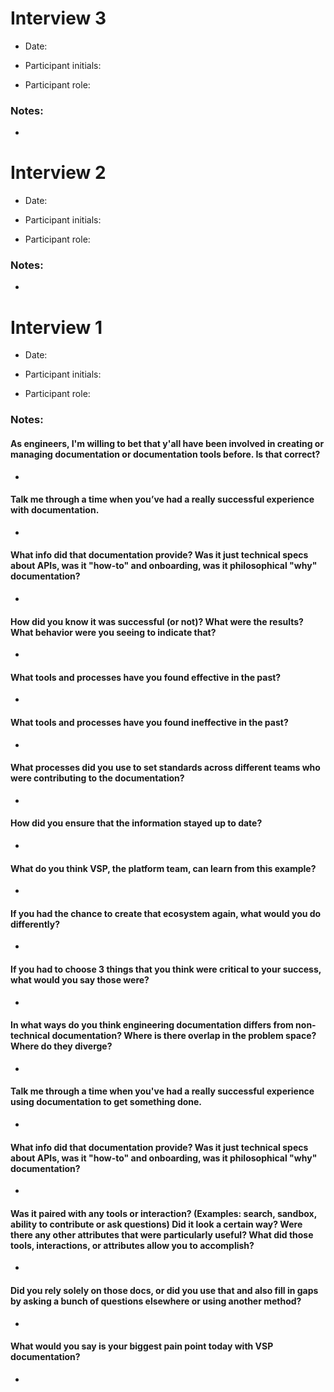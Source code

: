 # Interview 3
- Date:

- Participant initials:

- Participant role:

### Notes:
- 

# Interview 2
- Date:

- Participant initials:

- Participant role:

### Notes:
- 

# Interview 1
- Date:

- Participant initials:

- Participant role:

### Notes:

#### As engineers, I'm willing to bet that y'all have been involved in creating or managing documentation or documentation tools before. Is that correct?
- 

#### Talk me through a time when you’ve had a really successful experience with documentation.
- 

#### What info did that documentation provide? Was it just technical specs about APIs, was it "how-to" and onboarding, was it philosophical "why" documentation?
- 

#### How did you know it was successful (or not)? What were the results? What behavior were you seeing to indicate that?
- 

#### What tools and processes have you found effective in the past?
- 

#### What tools and processes have you found ineffective in the past?
- 

#### What processes did you use to set standards across different teams who were contributing to the documentation?
- 

#### How did you ensure that the information stayed up to date?
- 

#### What do you think VSP, the platform team, can learn from this example?
- 

#### If you had the chance to create that ecosystem again, what would you do differently?
- 

#### If you had to choose 3 things that you think were critical to your success, what would you say those were?
- 

#### In what ways do you think engineering documentation differs from non-technical documentation? Where is there overlap in the problem space? Where do they diverge?
- 

#### Talk me through a time when you've had a really successful experience using documentation to get something done.
- 

#### What info did that documentation provide? Was it just technical specs about APIs, was it "how-to" and onboarding, was it philosophical "why" documentation?
- 

#### Was it paired with any tools or interaction? (Examples: search, sandbox, ability to contribute or ask questions) Did it look a certain way? Were there any other attributes that were particularly useful? What did those tools, interactions, or attributes allow you to accomplish?
- 

#### Did you rely solely on those docs, or did you use that and also fill in gaps by asking a bunch of questions elsewhere or using another method?
- 

#### What would you say is your biggest pain point today with VSP documentation?
- 
